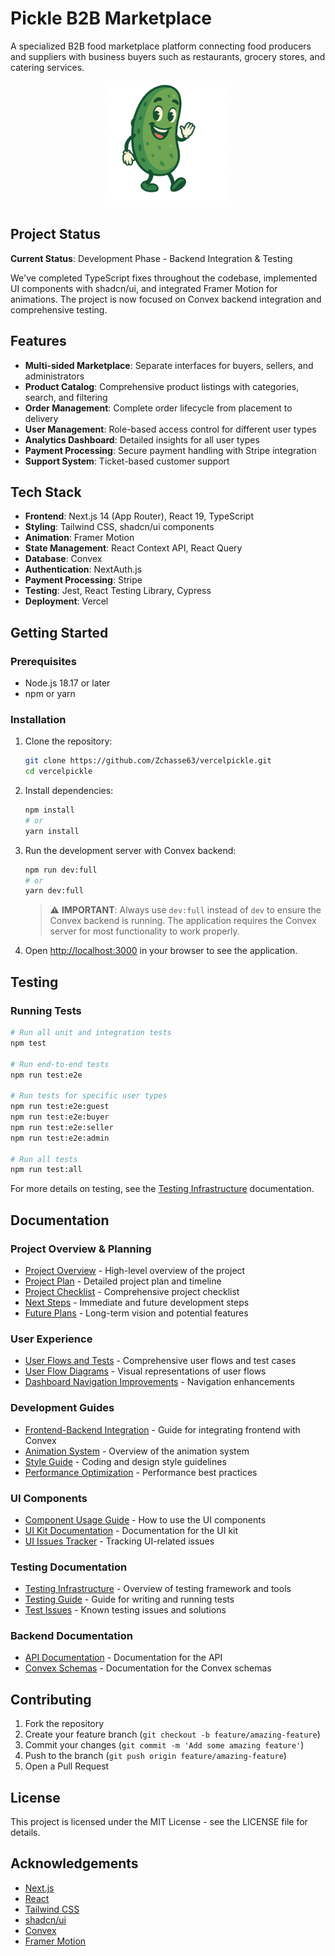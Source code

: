 # Pickle B2B Marketplace

A specialized B2B food marketplace platform connecting food producers and suppliers with business buyers such as restaurants, grocery stores, and catering services.

<div align="center">
  <img src="/public/pickle-logo.png" alt="Pickle Logo" width="200" />
</div>

## Project Status

**Current Status**: Development Phase - Backend Integration & Testing

We've completed TypeScript fixes throughout the codebase, implemented UI components with shadcn/ui, and integrated Framer Motion for animations. The project is now focused on Convex backend integration and comprehensive testing.

## Features

- **Multi-sided Marketplace**: Separate interfaces for buyers, sellers, and administrators
- **Product Catalog**: Comprehensive product listings with categories, search, and filtering
- **Order Management**: Complete order lifecycle from placement to delivery
- **User Management**: Role-based access control for different user types
- **Analytics Dashboard**: Detailed insights for all user types
- **Payment Processing**: Secure payment handling with Stripe integration
- **Support System**: Ticket-based customer support

## Tech Stack

- **Frontend**: Next.js 14 (App Router), React 19, TypeScript
- **Styling**: Tailwind CSS, shadcn/ui components
- **Animation**: Framer Motion
- **State Management**: React Context API, React Query
- **Database**: Convex
- **Authentication**: NextAuth.js
- **Payment Processing**: Stripe
- **Testing**: Jest, React Testing Library, Cypress
- **Deployment**: Vercel

## Getting Started

### Prerequisites

- Node.js 18.17 or later
- npm or yarn

### Installation

1. Clone the repository:
   ```bash
   git clone https://github.com/Zchasse63/vercelpickle.git
   cd vercelpickle
   ```

2. Install dependencies:
   ```bash
   npm install
   # or
   yarn install
   ```

3. Run the development server with Convex backend:
   ```bash
   npm run dev:full
   # or
   yarn dev:full
   ```

   > ⚠️ **IMPORTANT**: Always use `dev:full` instead of `dev` to ensure the Convex backend is running. The application requires the Convex server for most functionality to work properly.

4. Open [http://localhost:3000](http://localhost:3000) in your browser to see the application.

## Testing

### Running Tests

```bash
# Run all unit and integration tests
npm test

# Run end-to-end tests
npm run test:e2e

# Run tests for specific user types
npm run test:e2e:guest
npm run test:e2e:buyer
npm run test:e2e:seller
npm run test:e2e:admin

# Run all tests
npm run test:all
```

For more details on testing, see the [Testing Infrastructure](/docs/TESTING_INFRASTRUCTURE.md) documentation.

## Documentation

### Project Overview & Planning
- [Project Overview](/docs/PROJECT_OVERVIEW.md) - High-level overview of the project
- [Project Plan](/docs/PROJECT_PLAN.md) - Detailed project plan and timeline
- [Project Checklist](/docs/PROJECT_CHECKLIST.md) - Comprehensive project checklist
- [Next Steps](/docs/NEXT_STEPS.md) - Immediate and future development steps
- [Future Plans](/docs/FUTURE_PLANS.md) - Long-term vision and potential features

### User Experience
- [User Flows and Tests](/docs/USER_FLOWS_AND_TESTS.md) - Comprehensive user flows and test cases
- [User Flow Diagrams](/docs/USER_FLOW_DIAGRAMS.md) - Visual representations of user flows
- [Dashboard Navigation Improvements](/docs/DASHBOARD_NAVIGATION_IMPROVEMENTS.md) - Navigation enhancements

### Development Guides
- [Frontend-Backend Integration](/docs/FRONTEND_BACKEND_INTEGRATION.md) - Guide for integrating frontend with Convex
- [Animation System](/docs/ANIMATION_SYSTEM.md) - Overview of the animation system
- [Style Guide](/docs/STYLE_GUIDE.md) - Coding and design style guidelines
- [Performance Optimization](/docs/PERFORMANCE_OPTIMIZATION_GUIDE.md) - Performance best practices

### UI Components
- [Component Usage Guide](/docs/COMPONENT_USAGE_GUIDE.md) - How to use the UI components
- [UI Kit Documentation](/docs/UI_KIT_DOCUMENTATION.md) - Documentation for the UI kit
- [UI Issues Tracker](/docs/UI_ISSUES_TRACKER.md) - Tracking UI-related issues

### Testing Documentation
- [Testing Infrastructure](/docs/TESTING_INFRASTRUCTURE.md) - Overview of testing framework and tools
- [Testing Guide](/docs/TESTING_GUIDE.md) - Guide for writing and running tests
- [Test Issues](/docs/TEST_ISSUES.md) - Known testing issues and solutions

### Backend Documentation
- [API Documentation](/docs/API_DOCUMENTATION.md) - Documentation for the API
- [Convex Schemas](/docs/CONVEX_SCHEMAS.md) - Documentation for the Convex schemas

## Contributing

1. Fork the repository
2. Create your feature branch (`git checkout -b feature/amazing-feature`)
3. Commit your changes (`git commit -m 'Add some amazing feature'`)
4. Push to the branch (`git push origin feature/amazing-feature`)
5. Open a Pull Request

## License

This project is licensed under the MIT License - see the LICENSE file for details.

## Acknowledgements

- [Next.js](https://nextjs.org/)
- [React](https://reactjs.org/)
- [Tailwind CSS](https://tailwindcss.com/)
- [shadcn/ui](https://ui.shadcn.com/)
- [Convex](https://www.convex.dev/)
- [Framer Motion](https://www.framer.com/motion/)
